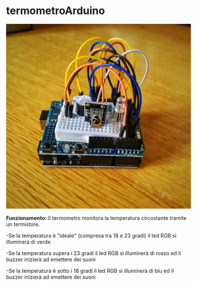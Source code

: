 # termometroArduino

![GitHub Logo](pic.jpg)

**Funzionamento:**
Il termometro monitora la temperatura circostante tramite un termistore.

-Se la temperatura è "ideale" (compresa tra 18 e 23 gradi) il led RGB si illuminerà di verde

-Se la temperatura supera i 23 gradi il led RGB si illuminerà di rosso ed il buzzer inizierà ad emettere dei suoni

-Se la temperatura è sotto i 18 gradi il led RGB si illuminerà di blu ed il buzzer inizierà ad emettere dei suoni
